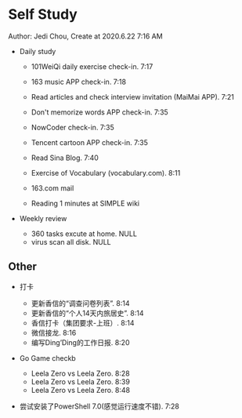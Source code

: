 # Self Study

Author: Jedi Chou, Create at 2020.6.22 7:16 AM

* Daily study
  * 101WeiQi daily exercise check-in. 7:17
  * 163 music APP check-in. 7:18
  * Read articles and check interview invitation (MaiMai APP). 7:21
  * Don't memorize words APP check-in. 7:35
  * NowCoder check-in. 7:35
  * Tencent cartoon APP check-in. 7:35
  * Read Sina Blog. 7:40
  * Exercise of Vocabulary (vocabulary.com). 8:11

  * 163.com mail
  * Reading 1 minutes at SIMPLE wiki

* Weekly review
  * 360 tasks excute at home. NULL
  * virus scan all disk. NULL

## Other

* 打卡
  * 更新香信的“调查问卷列表”. 8:14
  * 更新香信的“个人14天内旅居史”. 8:14
  * 香信打卡（集团要求-上班）. 8:14
  * 微信接龙. 8:16
  * 编写Ding’Ding的工作日报. 8:20

* Go Game checkb
  * Leela Zero vs Leela Zero. 8:28
  * Leela Zero vs Leela Zero. 8:39
  * Leela Zero vs Leela Zero. 8:48

* 尝试安装了PowerShell 7.0(感觉运行速度不错). 7:28
